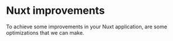 # Nuxt improvements

To achieve some improvements in your Nuxt application, are some optimizations that we can make.
